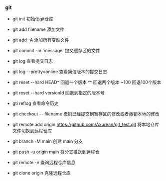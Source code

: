 ### git 

- git init 初始化git仓库

- git add filename 添加文件

- git add -A 添加所有变动文件

- git commit -m 'message' 提交缓存区的文件

- git log 查看提交日志

- git log --pretty=online 查看简洁版本的提交日志

- git reset --hard HEAD^ 回退一个版本 ^^ 回退两个版本 ~100 回退100个版本

- git reset --hard versionId 回退到指定的版本号

- gti reflog 查看命令历史

- git checkout -- filename 撤销已经提交到暂存区的修改或者撤销本地的修改

- git remote add origin https://github.com/Axurean/git_test.git 将本地仓库文件切换到远程仓库

- git branch -M main 创建 main 分支

- git push -u origin main 将分支推送到远程仓

- git remote -v 查询远程仓库信息

- git clone origin 克隆远程仓库

